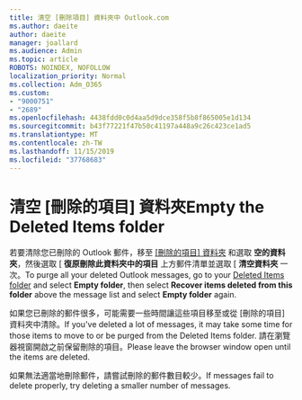```yaml
---
title: 清空 [刪除項目] 資料夾中 Outlook.com
ms.author: daeite
author: daeite
manager: joallard
ms.audience: Admin
ms.topic: article
ROBOTS: NOINDEX, NOFOLLOW
localization_priority: Normal
ms.collection: Adm_O365
ms.custom:
- "9000751"
- "2689"
ms.openlocfilehash: 4438fdd0c0d4aa5d9dce358f5b8f865005e1d134
ms.sourcegitcommit: b43f77221f47b50c41197a448a9c26c423ce1ad5
ms.translationtype: MT
ms.contentlocale: zh-TW
ms.lasthandoff: 11/15/2019
ms.locfileid: "37768683"
---
```

# <a name="empty-the-deleted-items-folder"></a><span data-ttu-id="3409c-102">清空 [刪除的項目] 資料夾</span><span class="sxs-lookup"><span data-stu-id="3409c-102">Empty the Deleted Items folder</span></span>

<span data-ttu-id="3409c-103">若要清除您已刪除的 Outlook 郵件，移至 [[刪除的項目] 資料夾](https://outlook.live.com/mail/deleteditems) 和選取 **空的資料夾**，然後選取 [ **復原刪除此資料夾中的項目** 上方郵件清單並選取 [ **清空資料夾** 一次。</span><span class="sxs-lookup"><span data-stu-id="3409c-103">To purge all your deleted Outlook messages, go to your [Deleted Items folder](https://outlook.live.com/mail/deleteditems) and select **Empty folder**, then select **Recover items deleted from this folder** above the message list and select **Empty folder** again.</span></span>

<span data-ttu-id="3409c-104">如果您已刪除的郵件很多，可能需要一些時間讓這些項目移至或從 [刪除的項目] 資料夾中清除。</span><span class="sxs-lookup"><span data-stu-id="3409c-104">If you've deleted a lot of messages, it may take some time for those items to move to or be purged from the Deleted Items folder.</span></span> <span data-ttu-id="3409c-105">請在瀏覽器視窗開啟之前保留刪除的項目。</span><span class="sxs-lookup"><span data-stu-id="3409c-105">Please leave the browser window open until the items are deleted.</span></span>

<span data-ttu-id="3409c-106">如果無法適當地刪除郵件，請嘗試刪除的郵件數目較少。</span><span class="sxs-lookup"><span data-stu-id="3409c-106">If messages fail to delete properly, try deleting a smaller number of messages.</span></span>